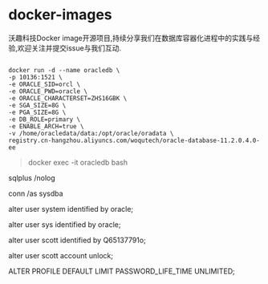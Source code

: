 # docker-images

沃趣科技Docker image开源项目,持续分享我们在数据库容器化进程中的实践与经验,欢迎关注并提交issue与我们互动.



```

docker run -d --name oracledb \
-p 10136:1521 \
-e ORACLE_SID=orcl \
-e ORACLE_PWD=oracle \
-e ORACLE_CHARACTERSET=ZHS16GBK \
-e SGA_SIZE=8G \
-e PGA_SIZE=8G \
-e DB_ROLE=primary \
-e ENABLE_ARCH=true \
-v /home/oracledata/data:/opt/oracle/oradata \
registry.cn-hangzhou.aliyuncs.com/woqutech/oracle-database-11.2.0.4.0-ee

```

>docker exec -it oracledb bash


 sqlplus /nolog
 
 conn /as sysdba
 
 alter user system identified by oracle;
 
 alter user sys identified by oracle;
 
 alter user scott identified by Q65137791o;
 
 alter user scott account unlock;
 
  ALTER PROFILE DEFAULT LIMIT PASSWORD_LIFE_TIME UNLIMITED;
